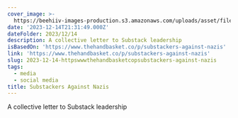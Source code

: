 ```yaml
---
cover_image: >-
  https://beehiiv-images-production.s3.amazonaws.com/uploads/asset/file/69200428-359f-4f9a-b8b2-3481abac83d4/cce79028-2473-4eb4-af9b-a726c40e33d1_1170x795.jpg?t=1704907990
date: '2023-12-14T21:31:49.000Z'
dateFolder: 2023/12/14
description: A collective letter to Substack leadership
isBasedOn: 'https://www.thehandbasket.co/p/substackers-against-nazis'
link: 'https://www.thehandbasket.co/p/substackers-against-nazis'
slug: 2023-12-14-httpswwwthehandbasketcopsubstackers-against-nazis
tags:
  - media
  - social media
title: Substackers Against Nazis
---
```

A collective letter to Substack leadership
